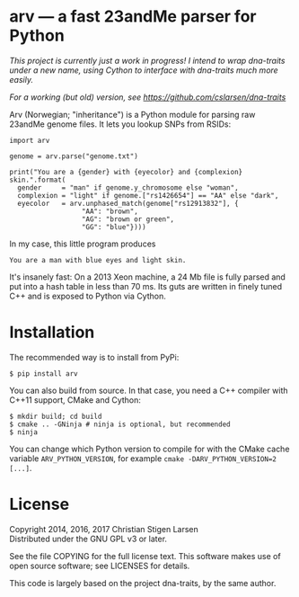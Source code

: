 arv — a fast 23andMe parser for Python
======================================

*This project is currently just a work in progress! I intend to wrap dna-traits
under a new name, using Cython to interface with dna-traits much more easily.*

*For a working (but old) version, see https://github.com/cslarsen/dna-traits*

Arv (Norwegian; "inheritance") is a Python module for parsing raw 23andMe
genome files. It lets you lookup SNPs from RSIDs:

    import arv

    genome = arv.parse("genome.txt")

    print("You are a {gender} with {eyecolor} and {complexion} skin.".format(
      gender     = "man" if genome.y_chromosome else "woman",
      complexion = "light" if genome.["rs1426654"] == "AA" else "dark",
      eyecolor   = arv.unphased_match(genome["rs12913832"], {
                      "AA": "brown",
                      "AG": "brown or green",
                      "GG": "blue"})))

In my case, this little program produces

    You are a man with blue eyes and light skin.

It's insanely fast: On a 2013 Xeon machine, a 24 Mb file is fully
parsed and put into a hash table in less than 70 ms. Its guts are written in
finely tuned C++ and is exposed to Python via Cython.

Installation
============

The recommended way is to install from PyPi:

    $ pip install arv

You can also build from source. In that case, you need a C++ compiler with
C++11 support, CMake and Cython:

    $ mkdir build; cd build
    $ cmake .. -GNinja # ninja is optional, but recommended
    $ ninja

You can change which Python version to compile for with the CMake cache
variable `ARV_PYTHON_VERSION`, for example `cmake -DARV_PYTHON_VERSION=2
[...]`.

License
=======

Copyright 2014, 2016, 2017 Christian Stigen Larsen  
Distributed under the GNU GPL v3 or later.

See the file COPYING for the full license text. This software makes use of open
source software; see LICENSES for details.

This code is largely based on the project dna-traits, by the same author.

